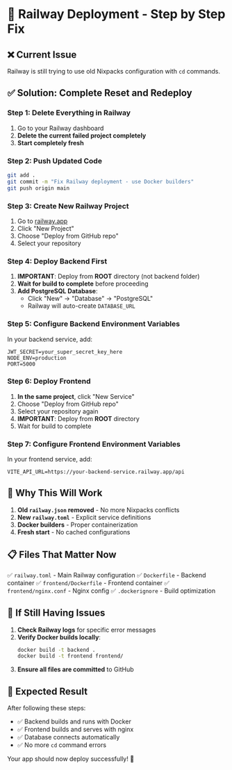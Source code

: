 # 🚨 Railway Deployment - Step by Step Fix

## ❌ Current Issue
Railway is still trying to use old Nixpacks configuration with `cd` commands.

## ✅ Solution: Complete Reset and Redeploy

### Step 1: Delete Everything in Railway
1. Go to your Railway dashboard
2. **Delete the current failed project completely**
3. **Start completely fresh**

### Step 2: Push Updated Code
```bash
git add .
git commit -m "Fix Railway deployment - use Docker builders"
git push origin main
```

### Step 3: Create New Railway Project
1. Go to [railway.app](https://railway.app)
2. Click "New Project"
3. Choose "Deploy from GitHub repo"
4. Select your repository

### Step 4: Deploy Backend First
1. **IMPORTANT**: Deploy from **ROOT** directory (not backend folder)
2. **Wait for build to complete** before proceeding
3. **Add PostgreSQL Database**:
   - Click "New" → "Database" → "PostgreSQL"
   - Railway will auto-create `DATABASE_URL`

### Step 5: Configure Backend Environment Variables
In your backend service, add:
```env
JWT_SECRET=your_super_secret_key_here
NODE_ENV=production
PORT=5000
```

### Step 6: Deploy Frontend
1. **In the same project**, click "New Service"
2. Choose "Deploy from GitHub repo"
3. Select your repository again
4. **IMPORTANT**: Deploy from **ROOT** directory
5. Wait for build to complete

### Step 7: Configure Frontend Environment Variables
In your frontend service, add:
```env
VITE_API_URL=https://your-backend-service.railway.app/api
```

## 🔧 Why This Will Work

1. **Old `railway.json` removed** - No more Nixpacks conflicts
2. **New `railway.toml`** - Explicit service definitions
3. **Docker builders** - Proper containerization
4. **Fresh start** - No cached configurations

## 📋 Files That Matter Now

✅ `railway.toml` - Main Railway configuration
✅ `Dockerfile` - Backend container
✅ `frontend/Dockerfile` - Frontend container
✅ `frontend/nginx.conf` - Nginx config
✅ `.dockerignore` - Build optimization

## 🚨 If Still Having Issues

1. **Check Railway logs** for specific error messages
2. **Verify Docker builds locally**:
   ```bash
   docker build -t backend .
   docker build -t frontend frontend/
   ```
3. **Ensure all files are committed** to GitHub

## 🎯 Expected Result

After following these steps:
- ✅ Backend builds and runs with Docker
- ✅ Frontend builds and serves with nginx
- ✅ Database connects automatically
- ✅ No more `cd` command errors

Your app should now deploy successfully! 🚀
